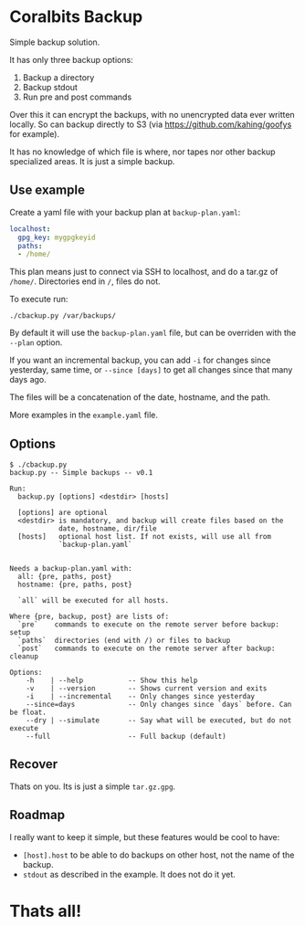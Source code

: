 # Coralbits Backup

Simple backup solution.

It has only three backup options:
 1. Backup a directory
 2. Backup stdout
 3. Run pre and post commands

Over this it can encrypt the backups, with no unencrypted data ever written
locally. So can backup directly to S3 (via https://github.com/kahing/goofys for
example).

It has no knowledge of which file is where, nor tapes nor other backup
specialized areas. It is just a simple backup.

## Use example

Create a yaml file with your backup plan at `backup-plan.yaml`:

```yaml
localhost:
  gpg_key: mygpgkeyid
  paths:
  - /home/
```

This plan means just to connect via SSH to localhost, and do a tar.gz of
`/home/`. Directories end in `/`, files do not.

To execute run:

```
./cbackup.py /var/backups/
```

By default it will use the `backup-plan.yaml` file, but can be overriden with
the `--plan` option.

If you want an incremental backup, you can add `-i` for changes since yesterday,
same time, or `--since [days]` to get all changes since that many days ago.

The files will be a concatenation of the date, hostname, and the path.

More examples in the `example.yaml` file.

## Options

```
$ ./cbackup.py
backup.py -- Simple backups -- v0.1

Run:
  backup.py [options] <destdir> [hosts]

  [options] are optional
  <destdir> is mandatory, and backup will create files based on the
            date, hostname, dir/file
  [hosts]   optional host list. If not exists, will use all from
            `backup-plan.yaml`


Needs a backup-plan.yaml with:
  all: {pre, paths, post}
  hostname: {pre, paths, post}

  `all` will be executed for all hosts.

Where {pre, backup, post} are lists of:
  `pre`    commands to execute on the remote server before backup: setup
  `paths`  directories (end with /) or files to backup
  `post`   commands to execute on the remote server after backup: cleanup

Options:
    -h    | --help           -- Show this help
    -v    | --version        -- Shows current version and exits
    -i    | --incremental    -- Only changes since yesterday
    --since=days             -- Only changes since `days` before. Can be float.
    --dry | --simulate       -- Say what will be executed, but do not execute
    --full                   -- Full backup (default)
```

## Recover

Thats on you. Its is just a simple `tar.gz.gpg`.

## Roadmap

I really want to keep it simple, but these features would be cool to have:

* `[host].host` to be able to do backups on other host, not the name of the
  backup.
* `stdout` as described in the example. It does not do it yet.


# Thats all!
